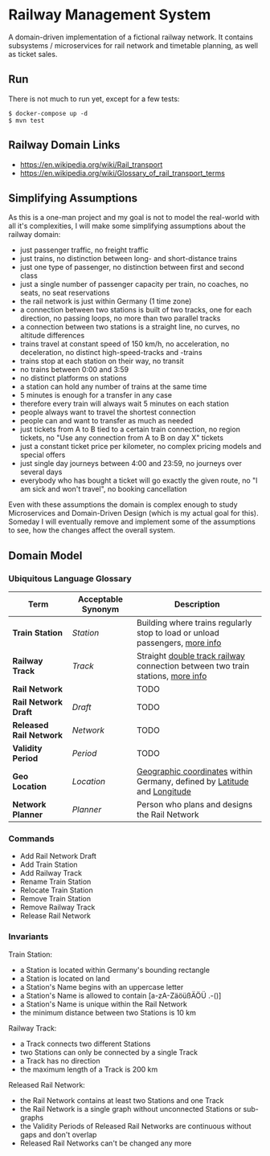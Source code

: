 # Railway Management System

A domain-driven implementation of a fictional railway network. It contains subsystems / microservices for rail network and timetable planning, as well as ticket sales.

## Run

There is not much to run yet, except for a few tests:

```
$ docker-compose up -d
$ mvn test
```

## Railway Domain Links

* https://en.wikipedia.org/wiki/Rail_transport
* https://en.wikipedia.org/wiki/Glossary_of_rail_transport_terms

## Simplifying Assumptions

As this is a one-man project and my goal is not to model the real-world with all it's complexities, I will make some simplifying assumptions about the railway domain:

* just passenger traffic, no freight traffic
* just trains, no distinction between long- and short-distance trains
* just one type of passenger, no distinction between first and second class
* just a single number of passenger capacity per train, no coaches, no seats, no seat reservations
* the rail network is just within Germany (1 time zone)
* a connection between two stations is built of two tracks, one for each direction, no passing loops, no more than two parallel tracks
* a connection between two stations is a straight line, no curves, no altitude differences
* trains travel at constant speed of 150 km/h, no acceleration, no deceleration, no distinct high-speed-tracks and -trains
* trains stop at each station on their way, no transit
* no trains between 0:00 and 3:59
* no distinct platforms on stations
* a station can hold any number of trains at the same time
* 5 minutes is enough for a transfer in any case
* therefore every train will always wait 5 minutes on each station
* people always want to travel the shortest connection
* people can and want to transfer as much as needed
* just tickets from A to B tied to a certain train connection, no region tickets, no "Use any connection from A to B on day X" tickets
* just a constant ticket price per kilometer, no complex pricing models and special offers
* just single day journeys between 4:00 and 23:59, no journeys over several days
* everybody who has bought a ticket will go exactly the given route, no "I am sick and won't travel", no booking cancellation

Even with these assumptions the domain is complex enough to study Microservices and Domain-Driven Design (which is my actual goal for this). Someday I will eventually remove and implement some of the assumptions to see, how the changes affect the overall system.

## Domain Model

### Ubiquitous Language Glossary

Term                      | Acceptable Synonym | Description
--------------------------|--------------------|-----------------------------------------------------
**Train Station**         | _Station_          | Building where trains regularly stop to load or unload passengers, [more info](https://en.wikipedia.org/wiki/Train_station)
**Railway Track**         | _Track_            | Straight [double track railway](https://en.wikipedia.org/wiki/Double-track_railway) connection between two train stations, [more info](https://en.wikipedia.org/wiki/Track_%28rail_transport%29)
**Rail Network**          |                    | TODO
**Rail Network Draft**    | _Draft_            | TODO
**Released Rail Network** | _Network_          | TODO
**Validity Period**       | _Period_           | TODO
**Geo Location**          | _Location_         | [Geographic coordinates](https://en.wikipedia.org/wiki/Geographic_coordinate_system) within Germany, defined by [Latitude](https://en.wikipedia.org/wiki/Latitude) and [Longitude](https://en.wikipedia.org/wiki/Longitude)
**Network Planner**       | _Planner_          | Person who plans and designs the Rail Network

### Commands

* Add Rail Network Draft
* Add Train Station
* Add Railway Track
* Rename Train Station
* Relocate Train Station
* Remove Train Station
* Remove Railway Track
* Release Rail Network

### Invariants

Train Station:

* a Station is located within Germany's bounding rectangle
* a Station is located on land
* a Station's Name begins with an uppercase letter
* a Station's Name is allowed to contain \[a-zA-ZäöüßÄÖÜ .-()\]
* a Station's Name is unique within the Rail Network
* the minimum distance between two Stations is 10 km

Railway Track:

* a Track connects two different Stations
* two Stations can only be connected by a single Track
* a Track has no direction
* the maximum length of a Track is 200 km

Released Rail Network:

* the Rail Network contains at least two Stations and one Track
* the Rail Network is a single graph without unconnected Stations or sub-graphs
* the Validity Periods of Released Rail Networks are continuous without gaps and don't overlap
* Released Rail Networks can't be changed any more
